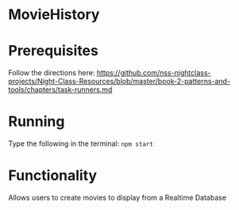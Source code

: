 # MovieHistory

# Prerequisites
Follow the directions here: https://github.com/nss-nightclass-projects/Night-Class-Resources/blob/master/book-2-patterns-and-tools/chapters/task-runners.md

# Running 
Type the following in the terminal:
``` npm start ```

# Functionality
Allows users to create movies to display from a Realtime Database